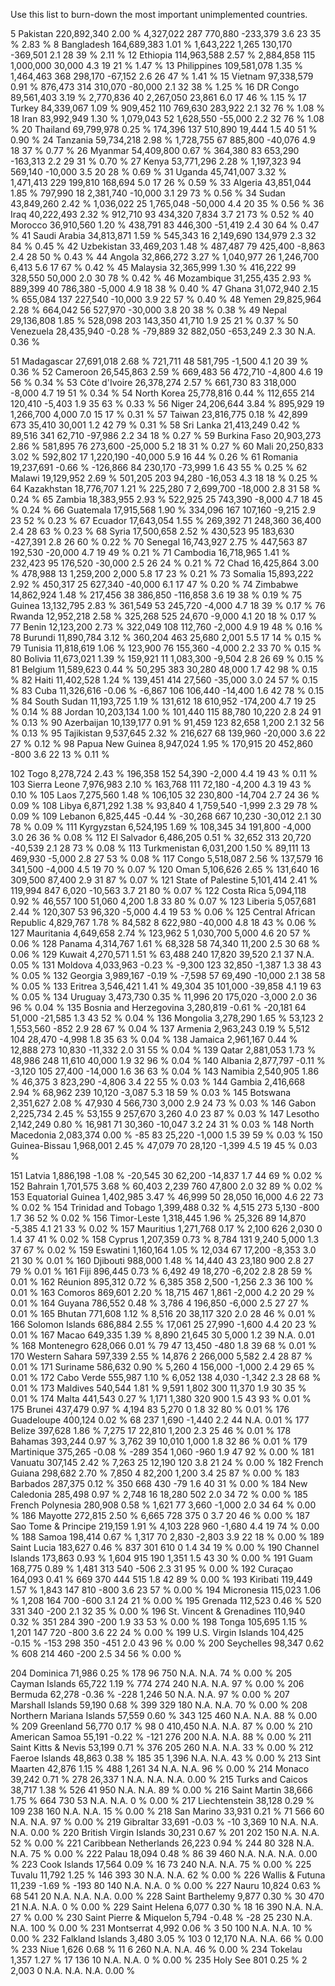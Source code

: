 Use this list to burn-down the most important unimplemented countries.


5	Pakistan	220,892,340	2.00 %	4,327,022	287	770,880	-233,379	3.6	23	35 %	2.83 %
8	Bangladesh	164,689,383	1.01 %	1,643,222	1,265	130,170	-369,501	2.1	28	39 %	2.11 %
12	Ethiopia	114,963,588	2.57 %	2,884,858	115	1,000,000	30,000	4.3	19	21 %	1.47 %
13	Philippines	109,581,078	1.35 %	1,464,463	368	298,170	-67,152	2.6	26	47 %	1.41 %
15	Vietnam	97,338,579	0.91 %	876,473	314	310,070	-80,000	2.1	32	38 %	1.25 %
16	DR Congo	89,561,403	3.19 %	2,770,836	40	2,267,050	23,861	6.0	17	46 %	1.15 %
17	Turkey	84,339,067	1.09 %	909,452	110	769,630	283,922	2.1	32	76 %	1.08 %
18	Iran	83,992,949	1.30 %	1,079,043	52	1,628,550	-55,000	2.2	32	76 %	1.08 %
20	Thailand	69,799,978	0.25 %	174,396	137	510,890	19,444	1.5	40	51 %	0.90 %
24	Tanzania	59,734,218	2.98 %	1,728,755	67	885,800	-40,076	4.9	18	37 %	0.77 %
26	Myanmar	54,409,800	0.67 %	364,380	83	653,290	-163,313	2.2	29	31 %	0.70 %
27	Kenya	53,771,296	2.28 %	1,197,323	94	569,140	-10,000	3.5	20	28 %	0.69 %
31	Uganda	45,741,007	3.32 %	1,471,413	229	199,810	168,694	5.0	17	26 %	0.59 %
33	Algeria	43,851,044	1.85 %	797,990	18	2,381,740	-10,000	3.1	29	73 %	0.56 %
34	Sudan	43,849,260	2.42 %	1,036,022	25	1,765,048	-50,000	4.4	20	35 %	0.56 %
36	Iraq	40,222,493	2.32 %	912,710	93	434,320	7,834	3.7	21	73 %	0.52 %
40	Morocco	36,910,560	1.20 %	438,791	83	446,300	-51,419	2.4	30	64 %	0.47 %
41	Saudi Arabia	34,813,871	1.59 %	545,343	16	2,149,690	134,979	2.3	32	84 %	0.45 %
42	Uzbekistan	33,469,203	1.48 %	487,487	79	425,400	-8,863	2.4	28	50 %	0.43 %
44	Angola	32,866,272	3.27 %	1,040,977	26	1,246,700	6,413	5.6	17	67 %	0.42 %
45	Malaysia	32,365,999	1.30 %	416,222	99	328,550	50,000	2.0	30	78 %	0.42 %
46	Mozambique	31,255,435	2.93 %	889,399	40	786,380	-5,000	4.9	18	38 %	0.40 %
47	Ghana	31,072,940	2.15 %	655,084	137	227,540	-10,000	3.9	22	57 %	0.40 %
48	Yemen	29,825,964	2.28 %	664,042	56	527,970	-30,000	3.8	20	38 %	0.38 %
49	Nepal	29,136,808	1.85 %	528,098	203	143,350	41,710	1.9	25	21 %	0.37 %
50	Venezuela	28,435,940	-0.28 %	-79,889	32	882,050	-653,249	2.3	30	N.A.	0.36 %

51	Madagascar	27,691,018	2.68 %	721,711	48	581,795	-1,500	4.1	20	39 %	0.36 %
52	Cameroon	26,545,863	2.59 %	669,483	56	472,710	-4,800	4.6	19	56 %	0.34 %
53	Côte d'Ivoire	26,378,274	2.57 %	661,730	83	318,000	-8,000	4.7	19	51 %	0.34 %
54	North Korea	25,778,816	0.44 %	112,655	214	120,410	-5,403	1.9	35	63 %	0.33 %
56	Niger	24,206,644	3.84 %	895,929	19	1,266,700	4,000	7.0	15	17 %	0.31 %
57	Taiwan	23,816,775	0.18 %	42,899	673	35,410	30,001	1.2	42	79 %	0.31 %
58	Sri Lanka	21,413,249	0.42 %	89,516	341	62,710	-97,986	2.2	34	18 %	0.27 %
59	Burkina Faso	20,903,273	2.86 %	581,895	76	273,600	-25,000	5.2	18	31 %	0.27 %
60	Mali	20,250,833	3.02 %	592,802	17	1,220,190	-40,000	5.9	16	44 %	0.26 %
61	Romania	19,237,691	-0.66 %	-126,866	84	230,170	-73,999	1.6	43	55 %	0.25 %
62	Malawi	19,129,952	2.69 %	501,205	203	94,280	-16,053	4.3	18	18 %	0.25 %
64	Kazakhstan	18,776,707	1.21 %	225,280	7	2,699,700	-18,000	2.8	31	58 %	0.24 %
65	Zambia	18,383,955	2.93 %	522,925	25	743,390	-8,000	4.7	18	45 %	0.24 %
66	Guatemala	17,915,568	1.90 %	334,096	167	107,160	-9,215	2.9	23	52 %	0.23 %
67	Ecuador	17,643,054	1.55 %	269,392	71	248,360	36,400	2.4	28	63 %	0.23 %
68	Syria	17,500,658	2.52 %	430,523	95	183,630	-427,391	2.8	26	60 %	0.22 %
70	Senegal	16,743,927	2.75 %	447,563	87	192,530	-20,000	4.7	19	49 %	0.21 %
71	Cambodia	16,718,965	1.41 %	232,423	95	176,520	-30,000	2.5	26	24 %	0.21 %
72	Chad	16,425,864	3.00 %	478,988	13	1,259,200	2,000	5.8	17	23 %	0.21 %
73	Somalia	15,893,222	2.92 %	450,317	25	627,340	-40,000	6.1	17	47 %	0.20 %
74	Zimbabwe	14,862,924	1.48 %	217,456	38	386,850	-116,858	3.6	19	38 %	0.19 %
75	Guinea	13,132,795	2.83 %	361,549	53	245,720	-4,000	4.7	18	39 %	0.17 %
76	Rwanda	12,952,218	2.58 %	325,268	525	24,670	-9,000	4.1	20	18 %	0.17 %
77	Benin	12,123,200	2.73 %	322,049	108	112,760	-2,000	4.9	19	48 %	0.16 %
78	Burundi	11,890,784	3.12 %	360,204	463	25,680	2,001	5.5	17	14 %	0.15 %
79	Tunisia	11,818,619	1.06 %	123,900	76	155,360	-4,000	2.2	33	70 %	0.15 %
80	Bolivia	11,673,021	1.39 %	159,921	11	1,083,300	-9,504	2.8	26	69 %	0.15 %
81	Belgium	11,589,623	0.44 %	50,295	383	30,280	48,000	1.7	42	98 %	0.15 %
82	Haiti	11,402,528	1.24 %	139,451	414	27,560	-35,000	3.0	24	57 %	0.15 %
83	Cuba	11,326,616	-0.06 %	-6,867	106	106,440	-14,400	1.6	42	78 %	0.15 %
84	South Sudan	11,193,725	1.19 %	131,612	18	610,952	-174,200	4.7	19	25 %	0.14 %
88	Jordan	10,203,134	1.00 %	101,440	115	88,780	10,220	2.8	24	91 %	0.13 %
90	Azerbaijan	10,139,177	0.91 %	91,459	123	82,658	1,200	2.1	32	56 %	0.13 %
95	Tajikistan	9,537,645	2.32 %	216,627	68	139,960	-20,000	3.6	22	27 %	0.12 %
98	Papua New Guinea	8,947,024	1.95 %	170,915	20	452,860	-800	3.6	22	13 %	0.11 %

102	Togo	8,278,724	2.43 %	196,358	152	54,390	-2,000	4.4	19	43 %	0.11 %
103	Sierra Leone	7,976,983	2.10 %	163,768	111	72,180	-4,200	4.3	19	43 %	0.10 %
105	Laos	7,275,560	1.48 %	106,105	32	230,800	-14,704	2.7	24	36 %	0.09 %
108	Libya	6,871,292	1.38 %	93,840	4	1,759,540	-1,999	2.3	29	78 %	0.09 %
109	Lebanon	6,825,445	-0.44 %	-30,268	667	10,230	-30,012	2.1	30	78 %	0.09 %
111	Kyrgyzstan	6,524,195	1.69 %	108,345	34	191,800	-4,000	3.0	26	36 %	0.08 %
112	El Salvador	6,486,205	0.51 %	32,652	313	20,720	-40,539	2.1	28	73 %	0.08 %
113	Turkmenistan	6,031,200	1.50 %	89,111	13	469,930	-5,000	2.8	27	53 %	0.08 %
117	Congo	5,518,087	2.56 %	137,579	16	341,500	-4,000	4.5	19	70 %	0.07 %
120	Oman	5,106,626	2.65 %	131,640	16	309,500	87,400	2.9	31	87 %	0.07 %
121	State of Palestine	5,101,414	2.41 %	119,994	847	6,020	-10,563	3.7	21	80 %	0.07 %
122	Costa Rica	5,094,118	0.92 %	46,557	100	51,060	4,200	1.8	33	80 %	0.07 %
123	Liberia	5,057,681	2.44 %	120,307	53	96,320	-5,000	4.4	19	53 %	0.06 %
125	Central African Republic	4,829,767	1.78 %	84,582	8	622,980	-40,000	4.8	18	43 %	0.06 %
127	Mauritania	4,649,658	2.74 %	123,962	5	1,030,700	5,000	4.6	20	57 %	0.06 %
128	Panama	4,314,767	1.61 %	68,328	58	74,340	11,200	2.5	30	68 %	0.06 %
129	Kuwait	4,270,571	1.51 %	63,488	240	17,820	39,520	2.1	37	N.A.	0.05 %
131	Moldova	4,033,963	-0.23 %	-9,300	123	32,850	-1,387	1.3	38	43 %	0.05 %
132	Georgia	3,989,167	-0.19 %	-7,598	57	69,490	-10,000	2.1	38	58 %	0.05 %
133	Eritrea	3,546,421	1.41 %	49,304	35	101,000	-39,858	4.1	19	63 %	0.05 %
134	Uruguay	3,473,730	0.35 %	11,996	20	175,020	-3,000	2.0	36	96 %	0.04 %
135	Bosnia and Herzegovina	3,280,819	-0.61 %	-20,181	64	51,000	-21,585	1.3	43	52 %	0.04 %
136	Mongolia	3,278,290	1.65 %	53,123	2	1,553,560	-852	2.9	28	67 %	0.04 %
137	Armenia	2,963,243	0.19 %	5,512	104	28,470	-4,998	1.8	35	63 %	0.04 %
138	Jamaica	2,961,167	0.44 %	12,888	273	10,830	-11,332	2.0	31	55 %	0.04 %
139	Qatar	2,881,053	1.73 %	48,986	248	11,610	40,000	1.9	32	96 %	0.04 %
140	Albania	2,877,797	-0.11 %	-3,120	105	27,400	-14,000	1.6	36	63 %	0.04 %
143	Namibia	2,540,905	1.86 %	46,375	3	823,290	-4,806	3.4	22	55 %	0.03 %
144	Gambia	2,416,668	2.94 %	68,962	239	10,120	-3,087	5.3	18	59 %	0.03 %
145	Botswana	2,351,627	2.08 %	47,930	4	566,730	3,000	2.9	24	73 %	0.03 %
146	Gabon	2,225,734	2.45 %	53,155	9	257,670	3,260	4.0	23	87 %	0.03 %
147	Lesotho	2,142,249	0.80 %	16,981	71	30,360	-10,047	3.2	24	31 %	0.03 %
148	North Macedonia	2,083,374	0.00 %	-85	83	25,220	-1,000	1.5	39	59 %	0.03 %
150	Guinea-Bissau	1,968,001	2.45 %	47,079	70	28,120	-1,399	4.5	19	45 %	0.03 %

151	Latvia	1,886,198	-1.08 %	-20,545	30	62,200	-14,837	1.7	44	69 %	0.02 %
152	Bahrain	1,701,575	3.68 %	60,403	2,239	760	47,800	2.0	32	89 %	0.02 %
153	Equatorial Guinea	1,402,985	3.47 %	46,999	50	28,050	16,000	4.6	22	73 %	0.02 %
154	Trinidad and Tobago	1,399,488	0.32 %	4,515	273	5,130	-800	1.7	36	52 %	0.02 %
156	Timor-Leste	1,318,445	1.96 %	25,326	89	14,870	-5,385	4.1	21	33 %	0.02 %
157	Mauritius	1,271,768	0.17 %	2,100	626	2,030	0	1.4	37	41 %	0.02 %
158	Cyprus	1,207,359	0.73 %	8,784	131	9,240	5,000	1.3	37	67 %	0.02 %
159	Eswatini	1,160,164	1.05 %	12,034	67	17,200	-8,353	3.0	21	30 %	0.01 %
160	Djibouti	988,000	1.48 %	14,440	43	23,180	900	2.8	27	79 %	0.01 %
161	Fiji	896,445	0.73 %	6,492	49	18,270	-6,202	2.8	28	59 %	0.01 %
162	Réunion	895,312	0.72 %	6,385	358	2,500	-1,256	2.3	36	100 %	0.01 %
163	Comoros	869,601	2.20 %	18,715	467	1,861	-2,000	4.2	20	29 %	0.01 %
164	Guyana	786,552	0.48 %	3,786	4	196,850	-6,000	2.5	27	27 %	0.01 %
165	Bhutan	771,608	1.12 %	8,516	20	38,117	320	2.0	28	46 %	0.01 %
166	Solomon Islands	686,884	2.55 %	17,061	25	27,990	-1,600	4.4	20	23 %	0.01 %
167	Macao	649,335	1.39 %	8,890	21,645	30	5,000	1.2	39	N.A.	0.01 %
168	Montenegro	628,066	0.01 %	79	47	13,450	-480	1.8	39	68 %	0.01 %
170	Western Sahara	597,339	2.55 %	14,876	2	266,000	5,582	2.4	28	87 %	0.01 %
171	Suriname	586,632	0.90 %	5,260	4	156,000	-1,000	2.4	29	65 %	0.01 %
172	Cabo Verde	555,987	1.10 %	6,052	138	4,030	-1,342	2.3	28	68 %	0.01 %
173	Maldives	540,544	1.81 %	9,591	1,802	300	11,370	1.9	30	35 %	0.01 %
174	Malta	441,543	0.27 %	1,171	1,380	320	900	1.5	43	93 %	0.01 %
175	Brunei	437,479	0.97 %	4,194	83	5,270	0	1.8	32	80 %	0.01 %
176	Guadeloupe	400,124	0.02 %	68	237	1,690	-1,440	2.2	44	N.A.	0.01 %
177	Belize	397,628	1.86 %	7,275	17	22,810	1,200	2.3	25	46 %	0.01 %
178	Bahamas	393,244	0.97 %	3,762	39	10,010	1,000	1.8	32	86 %	0.01 %
179	Martinique	375,265	-0.08 %	-289	354	1,060	-960	1.9	47	92 %	0.00 %
181	Vanuatu	307,145	2.42 %	7,263	25	12,190	120	3.8	21	24 %	0.00 %
182	French Guiana	298,682	2.70 %	7,850	4	82,200	1,200	3.4	25	87 %	0.00 %
183	Barbados	287,375	0.12 %	350	668	430	-79	1.6	40	31 %	0.00 %
184	New Caledonia	285,498	0.97 %	2,748	16	18,280	502	2.0	34	72 %	0.00 %
185	French Polynesia	280,908	0.58 %	1,621	77	3,660	-1,000	2.0	34	64 %	0.00 %
186	Mayotte	272,815	2.50 %	6,665	728	375	0	3.7	20	46 %	0.00 %
187	Sao Tome & Principe	219,159	1.91 %	4,103	228	960	-1,680	4.4	19	74 %	0.00 %
188	Samoa	198,414	0.67 %	1,317	70	2,830	-2,803	3.9	22	18 %	0.00 %
189	Saint Lucia	183,627	0.46 %	837	301	610	0	1.4	34	19 %	0.00 %
190	Channel Islands	173,863	0.93 %	1,604	915	190	1,351	1.5	43	30 %	0.00 %
191	Guam	168,775	0.89 %	1,481	313	540	-506	2.3	31	95 %	0.00 %
192	Curaçao	164,093	0.41 %	669	370	444	515	1.8	42	89 %	0.00 %
193	Kiribati	119,449	1.57 %	1,843	147	810	-800	3.6	23	57 %	0.00 %
194	Micronesia	115,023	1.06 %	1,208	164	700	-600	3.1	24	21 %	0.00 %
195	Grenada	112,523	0.46 %	520	331	340	-200	2.1	32	35 %	0.00 %
196	St. Vincent & Grenadines	110,940	0.32 %	351	284	390	-200	1.9	33	53 %	0.00 %
198	Tonga	105,695	1.15 %	1,201	147	720	-800	3.6	22	24 %	0.00 %
199	U.S. Virgin Islands	104,425	-0.15 %	-153	298	350	-451	2.0	43	96 %	0.00 %
200	Seychelles	98,347	0.62 %	608	214	460	-200	2.5	34	56 %	0.00 %

204	Dominica	71,986	0.25 %	178	96	750		N.A.	N.A.	74 %	0.00 %
205	Cayman Islands	65,722	1.19 %	774	274	240		N.A.	N.A.	97 %	0.00 %
206	Bermuda	62,278	-0.36 %	-228	1,246	50		N.A.	N.A.	97 %	0.00 %
207	Marshall Islands	59,190	0.68 %	399	329	180		N.A.	N.A.	70 %	0.00 %
208	Northern Mariana Islands	57,559	0.60 %	343	125	460		N.A.	N.A.	88 %	0.00 %
209	Greenland	56,770	0.17 %	98	0	410,450		N.A.	N.A.	87 %	0.00 %
210	American Samoa	55,191	-0.22 %	-121	276	200		N.A.	N.A.	88 %	0.00 %
211	Saint Kitts & Nevis	53,199	0.71 %	376	205	260		N.A.	N.A.	33 %	0.00 %
212	Faeroe Islands	48,863	0.38 %	185	35	1,396		N.A.	N.A.	43 %	0.00 %
213	Sint Maarten	42,876	1.15 %	488	1,261	34		N.A.	N.A.	96 %	0.00 %
214	Monaco	39,242	0.71 %	278	26,337	1		N.A.	N.A.	N.A.	0.00 %
215	Turks and Caicos	38,717	1.38 %	526	41	950		N.A.	N.A.	89 %	0.00 %
216	Saint Martin	38,666	1.75 %	664	730	53		N.A.	N.A.	0 %	0.00 %
217	Liechtenstein	38,128	0.29 %	109	238	160		N.A.	N.A.	15 %	0.00 %
218	San Marino	33,931	0.21 %	71	566	60		N.A.	N.A.	97 %	0.00 %
219	Gibraltar	33,691	-0.03 %	-10	3,369	10		N.A.	N.A.	N.A.	0.00 %
220	British Virgin Islands	30,231	0.67 %	201	202	150		N.A.	N.A.	52 %	0.00 %
221	Caribbean Netherlands	26,223	0.94 %	244	80	328		N.A.	N.A.	75 %	0.00 %
222	Palau	18,094	0.48 %	86	39	460		N.A.	N.A.	N.A.	0.00 %
223	Cook Islands	17,564	0.09 %	16	73	240		N.A.	N.A.	75 %	0.00 %
225	Tuvalu	11,792	1.25 %	146	393	30		N.A.	N.A.	62 %	0.00 %
226	Wallis & Futuna	11,239	-1.69 %	-193	80	140		N.A.	N.A.	0 %	0.00 %
227	Nauru	10,824	0.63 %	68	541	20		N.A.	N.A.	N.A.	0.00 %
228	Saint Barthelemy	9,877	0.30 %	30	470	21		N.A.	N.A.	0 %	0.00 %
229	Saint Helena	6,077	0.30 %	18	16	390		N.A.	N.A.	27 %	0.00 %
230	Saint Pierre & Miquelon	5,794	-0.48 %	-28	25	230		N.A.	N.A.	100 %	0.00 %
231	Montserrat	4,992	0.06 %	3	50	100		N.A.	N.A.	10 %	0.00 %
232	Falkland Islands	3,480	3.05 %	103	0	12,170		N.A.	N.A.	66 %	0.00 %
233	Niue	1,626	0.68 %	11	6	260		N.A.	N.A.	46 %	0.00 %
234	Tokelau	1,357	1.27 %	17	136	10		N.A.	N.A.	0 %	0.00 %
235	Holy See	801	0.25 %	2	2,003	0		N.A.	N.A.	N.A.	0.00 %
